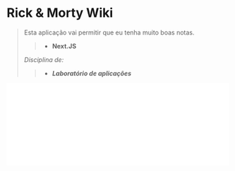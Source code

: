 # Rick & Morty Wiki

>Esta aplicação vai permitir que eu tenha muito boas notas.
>
>> - **Next.JS** 
>
>*Disciplina de:*
>> - ***Laboratório de aplicações***

![Rick & Morty](/public/favicon.png)